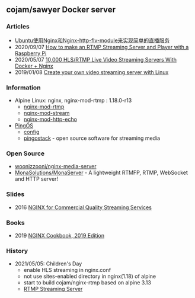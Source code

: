 ## cojam/sawyer Docker server


### Articles
- [Ubuntu使用Nginx和Nginx-http-flv-module来实现简单的直播服务](https://zhuanlan.zhihu.com/p/337903070)
- 2020/09/07 [How to make an RTMP Streaming Server and Player with a Raspberry Pi](https://aaronparecki.com/2020/09/07/7/raspberry-pi-streaming-server)
- 2020/05/07 [10,000 HLS/RTMP Live Video Streaming Servers With Docker + Nginx](https://devilslane.com/10000-hls-rtmp-live-video-streaming-servers-with-docker-nginx/)
- 2019/01/08 [Create your own video streaming server with Linux](https://opensource.com/article/19/1/basic-live-video-streaming-server)


### Information
- Alpine Linux: nginx, nginx-mod-rtmp : 1.18.0-r13
    - [nginx-mod-rtmp](https://pkgs.alpinelinux.org/packages?name=nginx-mod-rtmp&branch=v3.13)
    - [nginx-mod-stream](https://pkgs.alpinelinux.org/packages?name=nginx-mod-stream&branch=v3.13)
    - [nginx-mod-http-echo](https://pkgs.alpinelinux.org/packages?name=nginx-mod-http-echo&branch=v3.13)
- [PingOS](https://pingos.io/)
    - [config](https://pingos.io/docs/en/config-common)
    - [pingostack](https://github.com/pingostack) - open source software for streaming media


### Open Source
- [woonizzooni/nginx-media-server](https://github.com/woonizzooni/nginx-media-server)
- [MonaSolutions/MonaServer](https://github.com/MonaSolutions/MonaServer) - A lightweight RTMFP, RTMP, WebSocket and HTTP server!


### Slides
- 2016 [NGINX for Commercial Quality Streaming Services](https://www.nginx.com/wp-content/uploads/2018/12/NGINX-Conf-2018-slides_Choi-streaming.pdf)

### Books
- 2019 [NGINX Cookbook, 2019 Edition](https://www.nginx.com/resources/library/nginx-cookbook-2019-edition/)


### History
- 2021/05/05: Children's Day
    - enable HLS streaming in nginx.conf
    - not use sites-enabled directory in nginx(1.18) of alpine
    - start to build cojam/nginx-rtmp based on alpine 3.13
    - [RTMP Streaming Server](https://www.scaleway.com/en/docs/setup-rtmp-streaming-server/)




